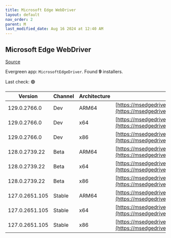 ```yaml
---
title: Microsoft Edge WebDriver
layout: default
nav_order: 2
parent: M
last_modified_date: Aug 16 2024 at 12:40 AM
---
```


## Microsoft Edge WebDriver

[Source](https://www.microsoft.com/edge)

Evergreen app: `MicrosoftEdgeDriver`. Found **9** installers.

Last check: 🟢

| Version        | Channel | Architecture | URI                                                                                                                                              |
| -------------- | ------- | ------------ | ------------------------------------------------------------------------------------------------------------------------------------------------ |
| 129.0.2766.0   | Dev     | ARM64        | [https://msedgedriver.azureedge.net/129.0.2766.0/edgedriver_arm64.zip](https://msedgedriver.azureedge.net/129.0.2766.0/edgedriver_arm64.zip)     |
| 129.0.2766.0   | Dev     | x64          | [https://msedgedriver.azureedge.net/129.0.2766.0/edgedriver_win64.zip](https://msedgedriver.azureedge.net/129.0.2766.0/edgedriver_win64.zip)     |
| 129.0.2766.0   | Dev     | x86          | [https://msedgedriver.azureedge.net/129.0.2766.0/edgedriver_win32.zip](https://msedgedriver.azureedge.net/129.0.2766.0/edgedriver_win32.zip)     |
| 128.0.2739.22  | Beta    | ARM64        | [https://msedgedriver.azureedge.net/128.0.2739.22/edgedriver_arm64.zip](https://msedgedriver.azureedge.net/128.0.2739.22/edgedriver_arm64.zip)   |
| 128.0.2739.22  | Beta    | x64          | [https://msedgedriver.azureedge.net/128.0.2739.22/edgedriver_win64.zip](https://msedgedriver.azureedge.net/128.0.2739.22/edgedriver_win64.zip)   |
| 128.0.2739.22  | Beta    | x86          | [https://msedgedriver.azureedge.net/128.0.2739.22/edgedriver_win32.zip](https://msedgedriver.azureedge.net/128.0.2739.22/edgedriver_win32.zip)   |
| 127.0.2651.105 | Stable  | ARM64        | [https://msedgedriver.azureedge.net/127.0.2651.105/edgedriver_arm64.zip](https://msedgedriver.azureedge.net/127.0.2651.105/edgedriver_arm64.zip) |
| 127.0.2651.105 | Stable  | x64          | [https://msedgedriver.azureedge.net/127.0.2651.105/edgedriver_win64.zip](https://msedgedriver.azureedge.net/127.0.2651.105/edgedriver_win64.zip) |
| 127.0.2651.105 | Stable  | x86          | [https://msedgedriver.azureedge.net/127.0.2651.105/edgedriver_win32.zip](https://msedgedriver.azureedge.net/127.0.2651.105/edgedriver_win32.zip) |
